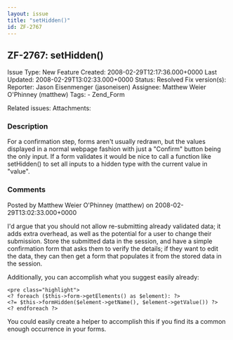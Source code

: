 ```yaml
---
layout: issue
title: "setHidden()"
id: ZF-2767
---
```


ZF-2767: setHidden()
--------------------

 Issue Type: New Feature Created: 2008-02-29T12:17:36.000+0000 Last Updated: 2008-02-29T13:02:33.000+0000 Status: Resolved Fix version(s): 
 Reporter:  Jason Eisenmenger (jasoneisen)  Assignee:  Matthew Weier O'Phinney (matthew)  Tags: - Zend\_Form
 
 Related issues: 
 Attachments: 
### Description

For a confirmation step, forms aren't usually redrawn, but the values displayed in a normal webpage fashion with just a "Confirm" button being the only input. If a form validates it would be nice to call a function like setHidden() to set all inputs to a hidden type with the current value in "value".

 

 

### Comments

Posted by Matthew Weier O'Phinney (matthew) on 2008-02-29T13:02:33.000+0000

I'd argue that you should not allow re-submitting already validated data; it adds extra overhead, as well as the potential for a user to change their submission. Store the submitted data in the session, and have a simple confirmation form that asks them to verify the details; if they want to edit the data, they can then get a form that populates it from the stored data in the session.

Additionally, you can accomplish what you suggest easily already:

 
    <pre class="highlight">
    <? foreach ($this->form->getElements() as $element): ?>
    <?= $this->formHidden($element->getName(), $element->getValue()) ?>
    <? endforeach ?>


You could easily create a helper to accomplish this if you find its a common enough occurrence in your forms.

 

 